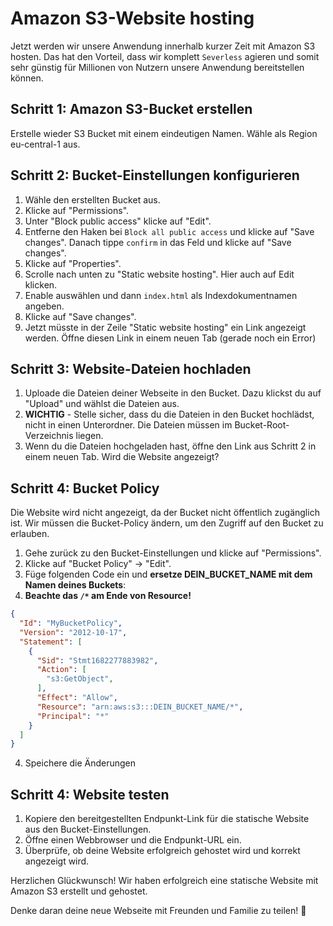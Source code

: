 # Amazon S3-Website hosting

Jetzt werden wir unsere Anwendung innerhalb kurzer Zeit mit Amazon S3 hosten. Das hat den Vorteil, dass wir komplett `Severless` agieren und somit sehr günstig für Millionen von Nutzern unsere Anwendung bereitstellen können.

## Schritt 1: Amazon S3-Bucket erstellen

Erstelle wieder S3 Bucket mit einem eindeutigen Namen. Wähle als Region eu-central-1 aus.

## Schritt 2: Bucket-Einstellungen konfigurieren

1. Wähle den erstellten Bucket aus.
2. Klicke auf "Permissions".
3. Unter "Block public access" klicke auf "Edit".
4. Entferne den Haken bei `Block all public access` und klicke auf "Save changes". Danach tippe `confirm` in das Feld und klicke auf "Save changes".
5. Klicke auf "Properties".
6. Scrolle nach unten zu "Static website hosting". Hier auch auf Edit klicken.
7. Enable auswählen und dann `index.html` als Indexdokumentnamen angeben.
8. Klicke auf "Save changes".
9. Jetzt müsste in der Zeile "Static website hosting" ein Link angezeigt werden. Öffne diesen Link in einem neuen Tab (gerade noch ein Error)

## Schritt 3: Website-Dateien hochladen

1. Uploade die Dateien deiner Webseite in den Bucket. Dazu klickst du auf "Upload" und wählst die Dateien aus.
2. **WICHTIG** - Stelle sicher, dass du die Dateien in den Bucket hochlädst, nicht in einen Unterordner. Die Dateien müssen im Bucket-Root-Verzeichnis liegen.
3. Wenn du die Dateien hochgeladen hast, öffne den Link aus Schritt 2 in einem neuen Tab. Wird die Website angezeigt?

## Schritt 4: Bucket Policy

Die Website wird nicht angezeigt, da der Bucket nicht öffentlich zugänglich ist. Wir müssen die Bucket-Policy ändern, um den Zugriff auf den Bucket zu erlauben.

1. Gehe zurück zu den Bucket-Einstellungen und klicke auf "Permissions".
2. Klicke auf "Bucket Policy" -> "Edit".
3. Füge folgenden Code ein und **ersetze DEIN_BUCKET_NAME mit dem Namen deines Buckets**:
4. **Beachte das `/*` am Ende von Resource!**

```json
{
  "Id": "MyBucketPolicy",
  "Version": "2012-10-17",
  "Statement": [
    {
      "Sid": "Stmt1682277883982",
      "Action": [
        "s3:GetObject",
      ],
      "Effect": "Allow",
      "Resource": "arn:aws:s3:::DEIN_BUCKET_NAME/*",
      "Principal": "*"
    }
  ]
}
```

4. Speichere die Änderungen

## Schritt 4: Website testen

1. Kopiere den bereitgestellten Endpunkt-Link für die statische Website aus den Bucket-Einstellungen.
2. Öffne einen Webbrowser und die Endpunkt-URL ein.
3. Überprüfe, ob deine Website erfolgreich gehostet wird und korrekt angezeigt wird.

Herzlichen Glückwunsch! Wir haben erfolgreich eine statische Website mit Amazon S3 erstellt und gehostet.

Denke daran deine neue Webseite mit Freunden und Familie zu teilen! 🚀
